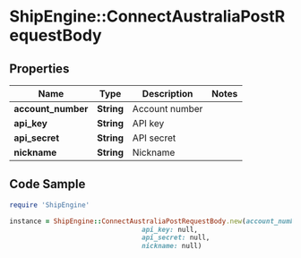 # ShipEngine::ConnectAustraliaPostRequestBody

## Properties

Name | Type | Description | Notes
------------ | ------------- | ------------- | -------------
**account_number** | **String** | Account number | 
**api_key** | **String** | API key | 
**api_secret** | **String** | API secret | 
**nickname** | **String** | Nickname | 

## Code Sample

```ruby
require 'ShipEngine'

instance = ShipEngine::ConnectAustraliaPostRequestBody.new(account_number: null,
                                 api_key: null,
                                 api_secret: null,
                                 nickname: null)
```


